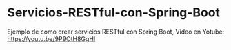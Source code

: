 # Servicios-RESTful-con-Spring-Boot
Ejemplo de como crear servicios RESTful con Spring Boot, Video en Yotube: https://youtu.be/9P9OtH8GgHI
